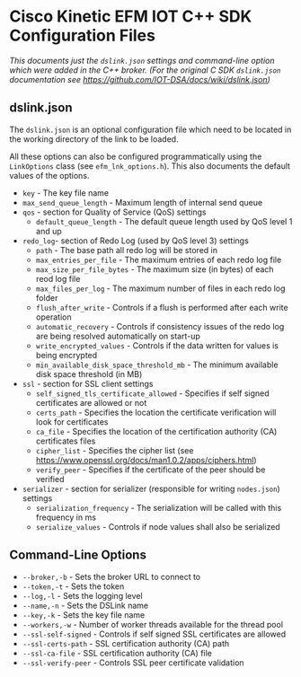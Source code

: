 # Cisco Kinetic EFM IOT C++ SDK Configuration Files

_This documents just the `dslink.json` settings and command-line option which were added in the C++ broker. (For the original C SDK `dslink.json` documentation see https://github.com/IOT-DSA/docs/wiki/dslink.json)_

## dslink.json

The `dslink.json` is an optional configuration file which need to be located in the working directory of the link to be loaded.

All these options can also be configured programmatically using the `LinkOptions` class (see `efm_lnk_options.h`). This also documents the default values of the options.

* `key` - The key file name
* `max_send_queue_length` - Maximum length of internal send queue
* `qos` - section for Quality of Service (QoS) settings
    * `default_queue_length` - The default queue length used by QoS level 1 and up
* `redo_log`- section of Redo Log (used by QoS level 3) settings
    * `path` - The base path all redo log will be stored in
    * `max_entries_per_file` - The maximum entries of each redo log file
    * `max_size_per_file_bytes` - The maximum size (in bytes) of each reod log file
    * `max_files_per_log` - The maximum number of files in each redo log folder
    * `flush_after_write` - Controls if a flush is performed after each write operation
    * `automatic_recovery` - Controls if consistency issues of the redo log are being resolved automatically on start-up
    * `write_encrypted_values` - Controls if the data written for values is being encrypted
    * `min_available_disk_space_threshold_mb` - The minimum available disk space threshold (in MB)
* `ssl` - section for SSL client settings
    * `self_signed_tls_certificate_allowed` - Specifies if self signed certificates are allowed or not
    * `certs_path` - Specifies the location the certificate verification will look for certificates
    * `ca_file` - Specifies the location of the certification authority (CA) certificates files
    * `cipher_list` - Specifies the cipher list (see https://www.openssl.org/docs/man1.0.2/apps/ciphers.html)
    * `verify_peer` - Specifies if the certificate of the peer should be verified
* `serializer` - section for serializer (responsible for writing `nodes.json`) settings
    * `serialization_frequency` - The serialization will be called with this frequency in ms
    * `serialize_values` - Controls if node values shall also be serialized
    
## Command-Line Options 

* `--broker,-b` - Sets the broker URL to connect to
* `--token,-t` - Sets the token
* `--log,-l` - Sets the logging level
* `--name,-n` - Sets the DSLink name
* `--key,-k` - Sets the key file name
* `--workers,-w` - Number of worker threads available for the thread pool
* `--ssl-self-signed` - Controls if self signed SSL certificates are allowed
* `--ssl-certs-path` - SSL certification authority (CA) path
* `--ssl-ca-file` - SSL certification authority (CA) file
* `--ssl-verify-peer` - Controls SSL peer certificate validation
